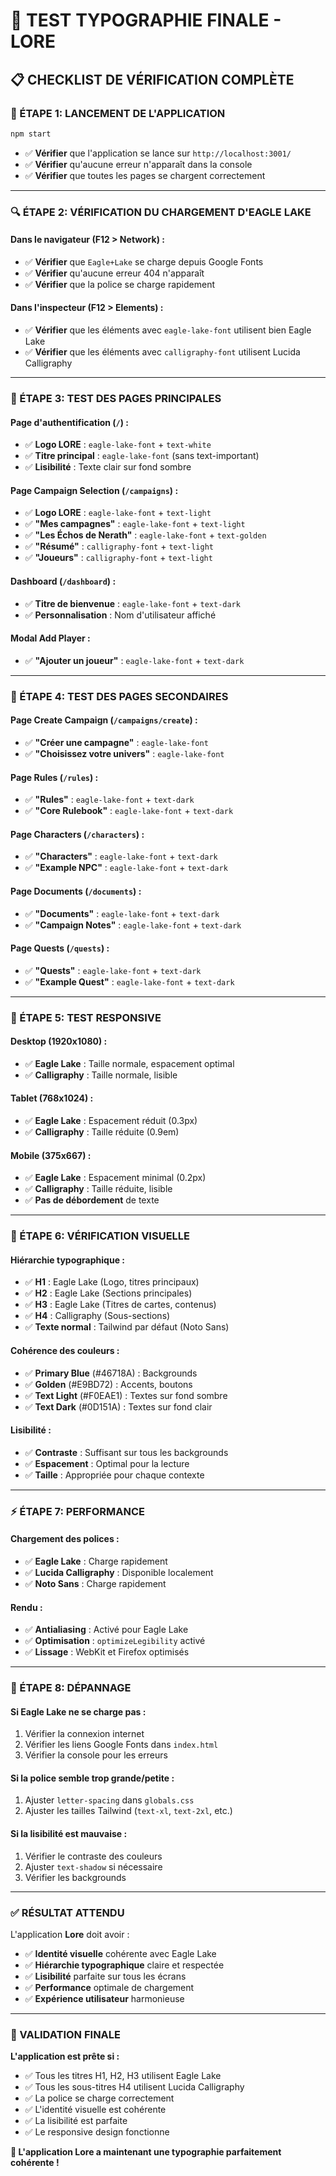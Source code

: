 # 🎨 TEST TYPOGRAPHIE FINALE - LORE

## 📋 **CHECKLIST DE VÉRIFICATION COMPLÈTE**

### **🚀 ÉTAPE 1: LANCEMENT DE L'APPLICATION**
```bash
npm start
```
- ✅ **Vérifier** que l'application se lance sur `http://localhost:3001/`
- ✅ **Vérifier** qu'aucune erreur n'apparaît dans la console
- ✅ **Vérifier** que toutes les pages se chargent correctement

---

### **🔍 ÉTAPE 2: VÉRIFICATION DU CHARGEMENT D'EAGLE LAKE**

#### **Dans le navigateur (F12 > Network) :**
- ✅ **Vérifier** que `Eagle+Lake` se charge depuis Google Fonts
- ✅ **Vérifier** qu'aucune erreur 404 n'apparaît
- ✅ **Vérifier** que la police se charge rapidement

#### **Dans l'inspecteur (F12 > Elements) :**
- ✅ **Vérifier** que les éléments avec `eagle-lake-font` utilisent bien Eagle Lake
- ✅ **Vérifier** que les éléments avec `calligraphy-font` utilisent Lucida Calligraphy

---

### **📱 ÉTAPE 3: TEST DES PAGES PRINCIPALES**

#### **Page d'authentification (`/`) :**
- ✅ **Logo LORE** : `eagle-lake-font` + `text-white`
- ✅ **Titre principal** : `eagle-lake-font` (sans text-important)
- ✅ **Lisibilité** : Texte clair sur fond sombre

#### **Page Campaign Selection (`/campaigns`) :**
- ✅ **Logo LORE** : `eagle-lake-font` + `text-light`
- ✅ **"Mes campagnes"** : `eagle-lake-font` + `text-light`
- ✅ **"Les Échos de Nerath"** : `eagle-lake-font` + `text-golden`
- ✅ **"Résumé"** : `calligraphy-font` + `text-light`
- ✅ **"Joueurs"** : `calligraphy-font` + `text-light`

#### **Dashboard (`/dashboard`) :**
- ✅ **Titre de bienvenue** : `eagle-lake-font` + `text-dark`
- ✅ **Personnalisation** : Nom d'utilisateur affiché

#### **Modal Add Player :**
- ✅ **"Ajouter un joueur"** : `eagle-lake-font` + `text-dark`

---

### **📄 ÉTAPE 4: TEST DES PAGES SECONDAIRES**

#### **Page Create Campaign (`/campaigns/create`) :**
- ✅ **"Créer une campagne"** : `eagle-lake-font`
- ✅ **"Choisissez votre univers"** : `eagle-lake-font`

#### **Page Rules (`/rules`) :**
- ✅ **"Rules"** : `eagle-lake-font` + `text-dark`
- ✅ **"Core Rulebook"** : `eagle-lake-font` + `text-dark`

#### **Page Characters (`/characters`) :**
- ✅ **"Characters"** : `eagle-lake-font` + `text-dark`
- ✅ **"Example NPC"** : `eagle-lake-font` + `text-dark`

#### **Page Documents (`/documents`) :**
- ✅ **"Documents"** : `eagle-lake-font` + `text-dark`
- ✅ **"Campaign Notes"** : `eagle-lake-font` + `text-dark`

#### **Page Quests (`/quests`) :**
- ✅ **"Quests"** : `eagle-lake-font` + `text-dark`
- ✅ **"Example Quest"** : `eagle-lake-font` + `text-dark`

---

### **📱 ÉTAPE 5: TEST RESPONSIVE**

#### **Desktop (1920x1080) :**
- ✅ **Eagle Lake** : Taille normale, espacement optimal
- ✅ **Calligraphy** : Taille normale, lisible

#### **Tablet (768x1024) :**
- ✅ **Eagle Lake** : Espacement réduit (0.3px)
- ✅ **Calligraphy** : Taille réduite (0.9em)

#### **Mobile (375x667) :**
- ✅ **Eagle Lake** : Espacement minimal (0.2px)
- ✅ **Calligraphy** : Taille réduite, lisible
- ✅ **Pas de débordement** de texte

---

### **🎨 ÉTAPE 6: VÉRIFICATION VISUELLE**

#### **Hiérarchie typographique :**
- ✅ **H1** : Eagle Lake (Logo, titres principaux)
- ✅ **H2** : Eagle Lake (Sections principales)
- ✅ **H3** : Eagle Lake (Titres de cartes, contenus)
- ✅ **H4** : Calligraphy (Sous-sections)
- ✅ **Texte normal** : Tailwind par défaut (Noto Sans)

#### **Cohérence des couleurs :**
- ✅ **Primary Blue** (#46718A) : Backgrounds
- ✅ **Golden** (#E9BD72) : Accents, boutons
- ✅ **Text Light** (#F0EAE1) : Textes sur fond sombre
- ✅ **Text Dark** (#0D151A) : Textes sur fond clair

#### **Lisibilité :**
- ✅ **Contraste** : Suffisant sur tous les backgrounds
- ✅ **Espacement** : Optimal pour la lecture
- ✅ **Taille** : Appropriée pour chaque contexte

---

### **⚡ ÉTAPE 7: PERFORMANCE**

#### **Chargement des polices :**
- ✅ **Eagle Lake** : Charge rapidement
- ✅ **Lucida Calligraphy** : Disponible localement
- ✅ **Noto Sans** : Charge rapidement

#### **Rendu :**
- ✅ **Antialiasing** : Activé pour Eagle Lake
- ✅ **Optimisation** : `optimizeLegibility` activé
- ✅ **Lissage** : WebKit et Firefox optimisés

---

### **🔧 ÉTAPE 8: DÉPANNAGE**

#### **Si Eagle Lake ne se charge pas :**
1. Vérifier la connexion internet
2. Vérifier les liens Google Fonts dans `index.html`
3. Vérifier la console pour les erreurs

#### **Si la police semble trop grande/petite :**
1. Ajuster `letter-spacing` dans `globals.css`
2. Ajuster les tailles Tailwind (`text-xl`, `text-2xl`, etc.)

#### **Si la lisibilité est mauvaise :**
1. Vérifier le contraste des couleurs
2. Ajuster `text-shadow` si nécessaire
3. Vérifier les backgrounds

---

### **✅ RÉSULTAT ATTENDU**

L'application **Lore** doit avoir :
- ✅ **Identité visuelle** cohérente avec Eagle Lake
- ✅ **Hiérarchie typographique** claire et respectée
- ✅ **Lisibilité** parfaite sur tous les écrans
- ✅ **Performance** optimale de chargement
- ✅ **Expérience utilisateur** harmonieuse

---

### **🎯 VALIDATION FINALE**

**L'application est prête si :**
- ✅ Tous les titres H1, H2, H3 utilisent Eagle Lake
- ✅ Tous les sous-titres H4 utilisent Lucida Calligraphy
- ✅ La police se charge correctement
- ✅ L'identité visuelle est cohérente
- ✅ La lisibilité est parfaite
- ✅ Le responsive design fonctionne

**🎨 L'application Lore a maintenant une typographie parfaitement cohérente !**




